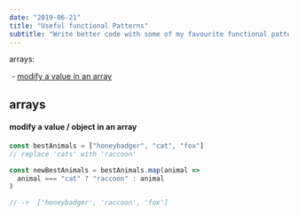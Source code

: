 ```yaml
---
date: "2019-06-21"
title: "Useful functional Patterns"
subtitle: "Write better code with some of my favourite functional patterns"
---
```


arrays:

​ - [modify a value in an array](#modify-a-value--object-in-an-array)

## arrays

#### modify a value / object in an array

```js
const bestAnimals = ["honeybadger", "cat", "fox"]
// replace 'cats' with 'raccoon'

const newBestAnimals = bestAnimals.map(animal =>
  animal === "cat" ? "raccoon" : animal
)

// ->  ['honeybadger', 'raccoon', 'fox']
```
